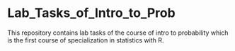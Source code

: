 # Lab_Tasks_of_Intro_to_Prob
This repository contains lab tasks of the course of intro to probability which is the first course of specialization in statistics with R.

